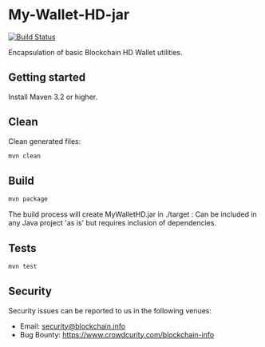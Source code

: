 # My-Wallet-HD-jar

[![Build Status](https://travis-ci.org/blockchain/My-Wallet-V3-jar.svg?branch=master)](https://travis-ci.org/blockchain/My-Wallet-V3-jar)

Encapsulation of basic Blockchain HD Wallet utilities.

## Getting started

Install Maven 3.2 or higher.

## Clean

Clean generated files:

```sh
mvn clean
```

## Build

```sh
mvn package
```

The build process will create MyWalletHD.jar in ./target : Can be included in any Java project 'as is' but requires inclusion of dependencies.

## Tests

```sh
mvn test
```

## Security

Security issues can be reported to us in the following venues:
 * Email: security@blockchain.info
 * Bug Bounty: https://www.crowdcurity.com/blockchain-info
 

